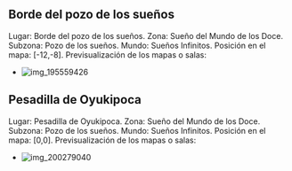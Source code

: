 ## Borde del pozo de los sueños
Lugar: Borde del pozo de los sueños.
Zona: Sueño del Mundo de los Doce.
Subzona: Pozo de los sueños.
Mundo: Sueños Infinitos.
Posición en el mapa: [-12,-8].
Previsualización de los mapas o salas:
- ![img_195559426](https://media.discordapp.net/attachments/1115311447145193482/1115345201322545252/195559426.jpg)

## Pesadilla de Oyukipoca
Lugar: Pesadilla de Oyukipoca.
Zona: Sueño del Mundo de los Doce.
Subzona: Pozo de los sueños.
Mundo: Sueños Infinitos.
Posición en el mapa: [0,0].
Previsualización de los mapas o salas:
- ![img_200279040](https://media.discordapp.net/attachments/1115311447145193482/1115346274653307001/200279040.jpg)